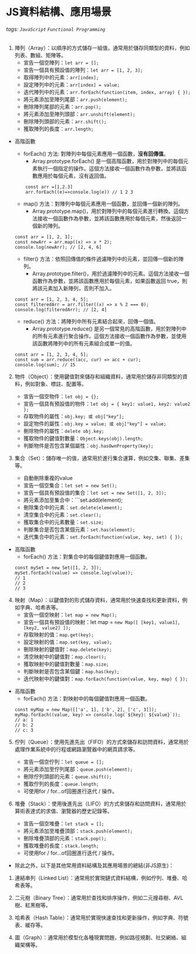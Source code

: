 # JS資料結構、應用場景
###### tags: `JavaScript` `Functional Programming`


1. 陣列（Array）：以順序的方式儲存一組值，通常用於儲存同類型的資料，例如列表、數組、矩陣等。
      - 宣告一個空陣列：```let arr = [];```
      - 宣告一個具有預設值的陣列：```let arr = [1, 2, 3];```
      - 取得陣列中的元素：```arr[index];```
      - 設定陣列中的元素：```arr[index] = value;```
      - 迭代陣列中的元素：```arr.forEach(function(item, index, array) { });```
      - 將元素添加至陣列尾部：```arr.push(element);```
      - 刪除陣列尾部的元素：```arr.pop();```
      - 將元素添加至陣列頭部：```arr.unshift(element);```
      - 刪除陣列頭部的元素：```arr.shift();```
      - 獲取陣列的長度：```arr.length;```
      
* 高階函數
    - forEach() 方法: 對陣列中每個元素應用一個函數，**沒有回傳值**。
        - Array.prototype.forEach() 是一個高階函數，用於對陣列中的每個元素執行一個指定的操作。這個方法接收一個函數作為參數，並將該函數應用於每個元素，沒有返回值。
    ```
        const arr =[1,2.3]
        arr.forEach((e)=>console.log(e)) // 1 2 3
    ```

    - map() 方法：對陣列中每個元素應用一個函數，並回傳一個新的陣列。
        - Array.prototype.map()，用於對陣列中的每個元素進行轉換。這個方法接收一個函數作為參數，並將該函數應用於每個元素，然後返回一個新的陣列。
    ```
    const arr = [1, 2, 3];
    const newArr = arr.map((x) => x * 2);
    console.log(newArr); // [2, 4, 6]
    ```
    - filter() 方法：依照回傳值的條件過濾陣列中的元素，並回傳一個新的陣列。
        - Array.prototype.filter()，用於過濾陣列中的元素。這個方法接收一個函數作為參數，並將該函數應用於每個元素，如果函數返回 true，則將該元素加入新陣列，否則不加入。
    ```
    const arr = [1, 2, 3, 4, 5];
    const filteredArr = arr.filter((x) => x % 2 === 0);
    console.log(filteredArr); // [2, 4]
    ```
    - reduce() 方法：將陣列中所有元素結合起來，回傳一個值。
        - Array.prototype.reduce() 是另一個常見的高階函數，用於對陣列中的所有元素進行聚合操作。這個方法接收一個函數作為參數，並使用該函數將陣列中的所有元素組合成單一的值。
    ```
    const arr = [1, 2, 3, 4, 5];
	const sum = arr.reduce((acc, cur) => acc + cur);
	console.log(sum); // 15
	```

2. 物件（Object）：使用鍵值對來儲存和組織資料，通常用於儲存非同類型的資料，例如對象、標註、配置等。
	- 宣告一個空物件：```let obj = {};```
	- 宣告一個具有預設值的物件：```let obj = { key1: value1, key2: value2 };```
	- 存取物件的屬性：```obj.key; 或 obj["key"];```
	- 設定物件的屬性：```obj.key = value; 或 obj["key"] = value;```
	- 刪除物件的屬性：```delete obj.key;```
	- 獲取物件的鍵值對數量：```Object.keys(obj).length;```
	- 判斷物件是否包含某個屬性：```obj.hasOwnProperty(key);```

3. 集合（Set）：儲存唯一的值，通常用於進行集合運算，例如交集、聯集、差集等。
    - 自動刪除重複的value
	- 宣告一個空集合：```let set = new Set();```
	- 宣告一個具有預設值的集合：```let set = new Set([1, 2, 3]);```
	- 將元素添加至集合中：```set.add(element);
	- 刪除集合中的元素：```set.delete(element);```
	- 清空集合中的元素：```set.clear();```
	- 獲取集合中的元素數量：```set.size;```
	- 判斷集合是否包含某個元素：```set.has(element);```
	- 迭代集合中的元素：```set.forEach(function(value, key, set) { });```

* 高階函數
    * forEach() 方法：對集合中的每個鍵值對應用一個函數。
    ```
    const mySet = new Set([1, 2, 3]);
    mySet.forEach((value) => console.log(value));
    // 1
    // 2
    // 3
    ```

4. 映射（Map）：以鍵值對的形式儲存資料，通常用於快速查找和更新資料，例如字典、哈希表等。
    - 宣告一個空映射：```let map = new Map();```
    - 宣告一個具有預設值的映射：let map = ```new Map([ [key1, value1], [key2, value2] ]);```
    - 存取映射的值：```map.get(key);```
    - 設定映射的值：```map.set(key, value);```
    - 刪除映射的鍵值對：```map.delete(key);```
    - 清空映射中的鍵值對：```map.clear();```
    - 獲取映射中的鍵值對數量：```map.size;```
    - 判斷映射是否包含某個鍵：```map.has(key);```
    - 迭代映射中的鍵值對：```map.forEach(function(value, key, map) { });```

* 高階函數
    * forEach() 方法：對映射中的每個鍵值對應用一個函數。
    ```
    const myMap = new Map([['a', 1], ['b', 2], ['c', 3]]);
    myMap.forEach((value, key) => console.log(`${key}: ${value}`));
    // a: 1
    // b: 2
    // c: 3
    ```

5. 佇列（Queue）：使用先進先出（FIFO）的方式來儲存和訪問資料，通常用於處理作業系統中的行程或網路瀏覽器中的網頁請求等。
    - 宣告一個空佇列：```let queue = [];```
    - 將元素添加至佇列尾部：```queue.push(element);```
    - 刪除佇列頭部的元素：```queue.shift();```
    - 獲取佇列的長度：```queue.length;```
    - 可使用for / for...of回圈進行迭代 / 操作。

6. 堆疊（Stack）：使用後進先出（LIFO）的方式來儲存和訪問資料，通常用於算術表達式的求值、瀏覽器的歷史記錄等。
	- 宣告一個空堆疊：```let stack = [];```
	- 將元素添加至堆疊頂部：```stack.push(element);```
	- 刪除堆疊頂部的元素：```stack.pop();```
	- 獲取堆疊的長度：```stack.length;```
	- 可使用for / for...of回圈進行迭代 / 操作。

- 除此之外，以下是其他常用資料結構及其應用場景的總結(非JS原生)：

1. 連結串列（Linked List）：通常用於實現鏈式資料結構，例如佇列、堆疊、哈希表等。

2. 二元樹（Binary Tree）：通常用於查找和排序操作，例如二元搜尋樹、AVL 樹、紅黑樹等。

3. 哈希表（Hash Table）：通常用於實現快速查找和更新操作，例如字典、符號表、緩存等。

4. 圖（Graph）：通常用於模型化各種現實問題，例如路徑規劃、社交網絡、組織架構等。

